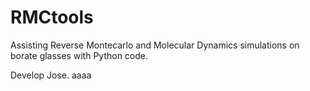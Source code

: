 # RMCtools

Assisting Reverse Montecarlo and Molecular Dynamics simulations on borate glasses with Python code. 

Develop Jose. aaaa
